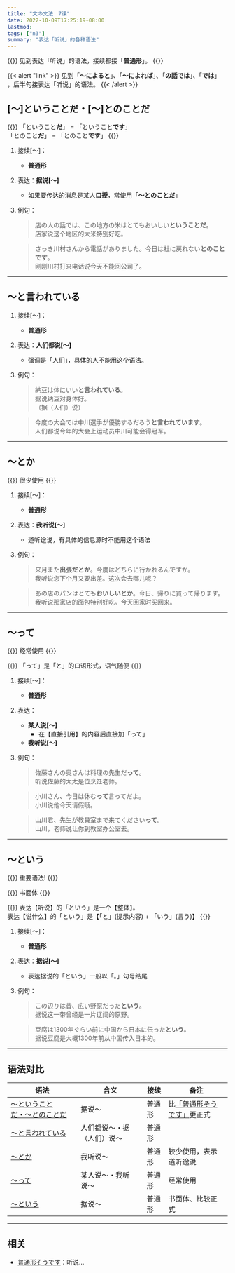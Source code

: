 ```yaml
---
title: "文の文法　7课"
date: 2022-10-09T17:25:19+08:00
lastmod: 
tags: ["n3"]
summary: "表达「听说」的各种语法"
---
```


{{<alert>}}
见到表达「听说」的语法，接续都接「**普通形**」。
{{</alert>}}

{{< alert "link" >}}
见到「**〜によると**」、「**〜によれば**」、「**の話では**」、「**では**」 ，后半句接表达「听说」的语法。
{{< /alert >}}

## [〜]ということだ・[〜]とのことだ
{{<alert>}}
「ということ**だ**」 = 「ということ**です**」  
「とのこと**だ**」 = 「とのこと**です**」
{{</alert>}}

1. 接续[〜]：
    - **普通形**
2. 表达：**据说[〜]**
    - 如果要传达的消息是某人**口授**，常使用「**〜とのことだ**」
3. 例句：
    > 店の人の話では、この地方の米はとてもおいしい**ということだ**。  
    店家说这个地区的大米特别好吃。

    > さっき川村さんから電話がありました。今日は社に戻れない**とのことです**。  
    刚刚川村打来电话说今天不能回公司了。

---
## 〜と言われている
1. 接续[〜]：
    - **普通形**
2. 表达：**人们都说[〜]**
    - 强调是「人们」，具体的人不能用这个语法。
3. 例句：
    > 納豆は体にいい**と言われている**。  
    据说纳豆对身体好。  
    （据（人们）说）

    > 今度の大会では中川選手が優勝するだろう**と言われています**。  
    人们都说今年的大会上运动员中川可能会得冠军。

---
## 〜とか
{{<badge>}}
很少使用
{{</badge>}}

1. 接续[〜]：
    - **普通形**
2. 表达：**我听说[〜]**
    - 道听途说，有具体的信息源时不能用这个语法
3. 例句：
    > 来月また**出張だとか**。今度はどちらに行かれるんですか。  
    我听说您下个月又要出差。这次会去哪儿呢？

    > あの店のパンはとても**おいしいとか**。今日、帰りに買って帰ります。  
    我听说那家店的面包特别好吃。今天回家时买回来。


---
## 〜って
{{<badge>}}
经常使用
{{</badge>}}

{{<alert>}}
「って」是「と」的口语形式，语气随便
{{</alert>}}

1. 接续[〜]：
    - **普通形**
2. 表达：
    - **某人说[〜]**
        - 在【直接引用】的内容后直接加「って」
    - **我听说[〜]**
3. 例句：
    > 佐藤さんの奥さんは料理の先生だ**って**。  
    听说佐藤的太太是位烹饪老师。

    > 小川さん、今日は休む**って**言ってだよ。  
    小川说他今天请假哦。

    > 山川君、先生が教員室まで来てください**って**。  
    山川，老师说让你到教室办公室去。

---
## 〜という
{{<badge>}}
重要语法!
{{</badge>}}

{{<badge>}}
书面体
{{</badge>}}

{{<alert>}}
表达【听说】的「という」是一个【整体】。  
表达【说什么】的「という」是【「と」(提示内容) + 「いう」(言う)】
{{</alert>}}

1. 接续[〜]：
    - **普通形**
2. 表达：**据说[〜]**
    - 表达据说的「という」一般以「。」句号结尾
3. 例句：
    > この辺りは昔、広い野原だった**という**。  
    据说这一带曾经是一片辽阔的原野。

    > 豆腐は1300年ぐらい前に中国から日本に伝った**という**。  
    据说豆腐是大概1300年前从中国传入日本的。

---
## 语法对比
| 语法 | 含义 | 接续 | 备注 |
| --- | --- | --- | --- |
| [〜ということだ・〜とのことだ](/n3/7/#ということだとのことだ) | 据说〜 | 普通形 | 比[「普通形そうです」](/minnano/47/#普通形そうです)更正式 |
| [〜と言われている](/n3/7/#と言われている) | 人们都说〜・据（人们）说～ | 普通形 | |
| [〜とか](/n3/7/#とか) | 我听说〜 | 普通形 | 较少使用，表示道听途说 |
| [〜って](/n3/7/#って) | 某人说〜・我听说〜 | 普通形 | 经常使用 |
| [〜という](/n3/7/#という) | 据说〜 | 普通形 | 书面体、比较正式|

---
## 相关
- [普通形そうです](/minnano/47/#普通形そうです)：听说...